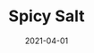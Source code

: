 ---
description: "Width%3A%2054%u201D%20%7C%20Content%3A%20100%25%20Polyester%20%7C%20Abrasion%3A%2050%2C000%20Double%20Rubs%20-%20Wyzenbeek%20Method%20%7C%20Repeat%3A%20n/a%20%7C%20Finish%3A%20INCASE%20by%20CRYPTON%20%7C%20Flammability%3A%20NFPA%20260%2C%20UFAC%20Class%201%2C%20CAL%20117%20%7C%20Applications%3A%20Contract%20/%20Hospitality%2C%20Residential%20%7C%20"
tags: 
  - "Lark Fontaine"
  - "Spicy"
  - "Textiles"
image_primary: "img/Spicy_Salt_large.jpg"
href: "https://www.larkfontaine.com/collections/textiles/products/spicy-salt"
designer: "Lark Fontaine"
title: "Spicy Salt"
category: "Textiles"
subtitle: ""
manufacturer: "Lark Fontaine"
slug: "/manufacturers/lark-fontaine/textiles/lark-fontaine-spicy-salt"
date: "2021-04-01"
---